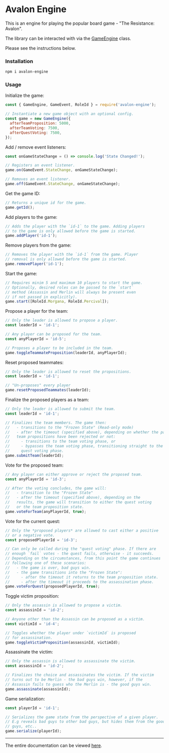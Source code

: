 # Avalon Engine

This is an engine for playing the popular board game - "The Resistance: Avalon".

The library can be interacted with via
the [GameEngine](https://alexlomm.github.io/avalon-engine/classes/_game_engine_.gameengine.html) class.

Please see the instructions below.

### Installation

```sh
npm i avalon-engine
```

### Usage

Initialize the game:

```javascript
const { GameEngine, GameEvent, RoleId } = require('avalon-engine');

// Instantiate a new game object with an optional config.
const game = new GameEngine({
  afterTeamProposition: 5000,
  afterTeamVoting: 7500,
  afterQuestVoting: 7500,
});
```

Add / remove event listeners:

```javascript
const onGameStateChange = () => console.log('State Changed!');

// Registers an event listener.
game.on(GameEvent.StateChange, onGameStateChange);

// Removes an event listener.
game.off(GameEvent.StateChange, onGameStateChange);
```

Get the game ID:

```javascript
// Returns a unique id for the game.
game.getId();
```

Add players to the game:

```javascript
// Adds the player with the `id-1` to the game. Adding players
// to the game is only allowed before the game is started.
game.addPlayer('id-1');
```

Remove players from the game:

```javascript
// Removes the player with the `id-1` from the game. Player
// removal is only allowed before the game is started.
game.removePlayer('id-1');
```

Start the game:

```javascript
// Requires minim 5 and maximum 10 players to start the game.
// Optionally, desired roles can be passed to the `start`
// method (Assassin and Merlin will always be present even
// if not passed in explicitly).
game.start([RoleId.Morgana, RoleId.Percival]);
```

Propose a player for the team:

```javascript
// Only the leader is allowed to propose a player.
const leaderId = 'id-1';

// Any player can be proposed for the team.
const anyPlayerId = 'id-5';

// Proposes a player to be included in the team.
game.toggleTeammateProposition(leaderId, anyPlayerId);
```

Reset proposed teammates:

```javascript
// Only the leader is allowed to reset the propositions.
const leaderId = 'id-1';

// "Un-proposes" every player
game.resetProposedTeammates(leaderId);
```

Finalize the proposed players as a team:

```javascript
// Only the leader is allowed to submit the team.
const leaderId = 'id-1';

// Finalizes the team members. The game then:
//   - transitions to the "Frozen State" (Read-only mode)
//   - after the timeout (specified above), depending on whether the past 4
//   team propositions have been rejected or not:
//     - transitions to the team voting phase, or
//     - bypasses the team voting phase, transitioning straight to the
//     quest voting phase.
game.submitTeam(leaderId);
```

Vote for the proposed team:

```javascript
// Any player can either approve or reject the proposed team.
const anyPlayerId = 'id-3';

// After the voting concludes, the game will:
//   - transition to the "Frozen State"
//   - after the timeout (specified above), depending on the
//   results, the game will transition to either the quest voting
//   or the team proposition state.
game.voteForTeam(anyPlayerId, true);
```

Vote for the current quest:

```javascript
// Only the *proposed players* are allowed to cast either a positive
// or a negative vote.
const proposedPlayerId = 'id-3';

// Can only be called during the "quest voting" phase. If there are
// enough `fail` votes - the quest fails, otherwise - it succeeds.
// Depending on the circumstances, from this point the game continues
// following one of these scenarios:
//   - the game is over, bad guys win.
//   - the game transitions into the "Frozen State":
//     - after the timeout it returns to the team proposition state.
//     - after the timeout it proceeds to the assassination phase.
game.voteForQuest(proposedPlayerId, true);
```

Toggle victim proposition:

```javascript
// Only the assassin is allowed to propose a victim.
const assassinId = 'id-2';

// Anyone other than the Assassin can be proposed as a victim.
const victimId = 'id-4';

// Toggles whether the player under `victimId` is proposed
// for assassination.
game.toggleVictimProposition(assassinId, victimId);
```

Assassinate the victim:

```javascript
// Only the assassin is allowed to assassinate the victim.
const assassinId = 'id-2';

// Finalizes the choice and assassinates the victim. If the victim
// turns out to be Merlin - the bad guys win, however, if the
// Assassin fails to guess who the Merlin is - the good guys win.
game.assassinate(assassinId);
```

Game serialization:

```javascript
const playerId = 'id-1';

// Serializes the game state from the perspective of a given player.
// E.g reveals bad guys to other bad guys, but hides them from the good
// guys, etc..
game.serialize(playerId);
```

---

The entire documentation can be viewed [here](https://alexlomm.github.io/avalon-engine/).

